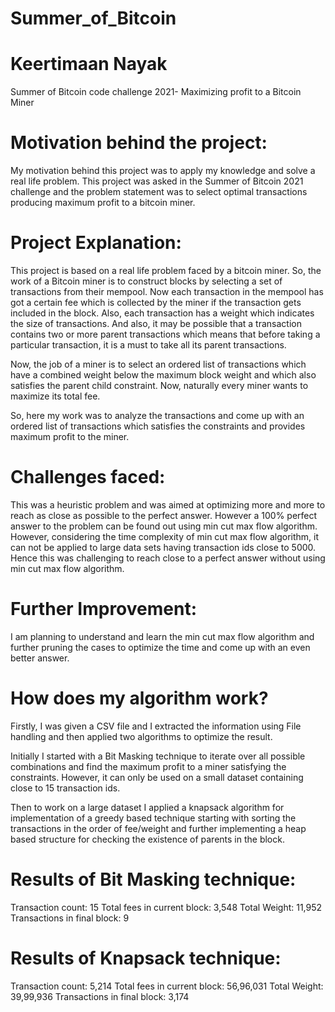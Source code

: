 # Summer_of_Bitcoin
# Keertimaan Nayak
Summer of Bitcoin code challenge 2021- Maximizing profit to a Bitcoin Miner


# Motivation behind the project:

My motivation behind this project was to apply my knowledge and solve a real life problem. This project was asked in the Summer of Bitcoin 2021 challenge and the problem statement was to select optimal transactions producing maximum profit to a bitcoin miner.  


# Project Explanation:
This project is based on a real life problem faced by a bitcoin miner. So, the work of a Bitcoin miner is to construct blocks by selecting a set of transactions from their mempool. Now each transaction in the mempool has got a certain fee which is collected by the miner if the transaction gets included in the block.
Also, each transaction has a weight which indicates the size of transactions. And also, it may be possible that a transaction contains two or more parent transactions which means that before taking a particular transaction, it is a must to take all its parent transactions. 

Now, the job of a miner is to select an ordered list of transactions which have a combined weight below the maximum block weight and which also satisfies the parent child constraint. 
Now, naturally every miner wants to maximize its total fee.

So, here my work was to analyze the transactions and come up with an ordered list of transactions which satisfies the constraints and provides maximum profit to the miner.
 
 
# Challenges faced:

This was a heuristic problem and was aimed at optimizing more and more to reach as close as possible to the perfect answer. 
However a 100% perfect answer to the problem can be found out using min cut max flow algorithm. 
However, considering the time complexity of min cut max flow algorithm, it can not be applied to large data sets having transaction ids close to 5000. Hence this was challenging to reach close to a perfect answer without using min cut max flow algorithm. 


# Further Improvement: 

I am planning to understand and learn the min cut max flow algorithm and further pruning the cases to optimize the time and come up with an even better answer.


# How does my algorithm work?

Firstly, I was given a CSV file and I extracted the information using File handling and then applied two algorithms to optimize the result.

Initially I started with a Bit Masking technique to iterate over all possible combinations and find the maximum profit to a miner satisfying the constraints. However, it can only be used on a small dataset containing close to 15 transaction ids.

Then to work on a large dataset I applied a knapsack algorithm for implementation of a greedy based technique starting with sorting the transactions in the order of fee/weight  and further implementing a heap based structure for checking the existence of parents in the block. 

# Results of Bit Masking technique:
Transaction count: 15
Total fees in current block: 3,548
Total Weight: 11,952
Transactions in final block: 9

# Results of Knapsack technique:
Transaction count: 5,214
Total fees in current block: 56,96,031
Total Weight: 39,99,936
Transactions in final block: 3,174
